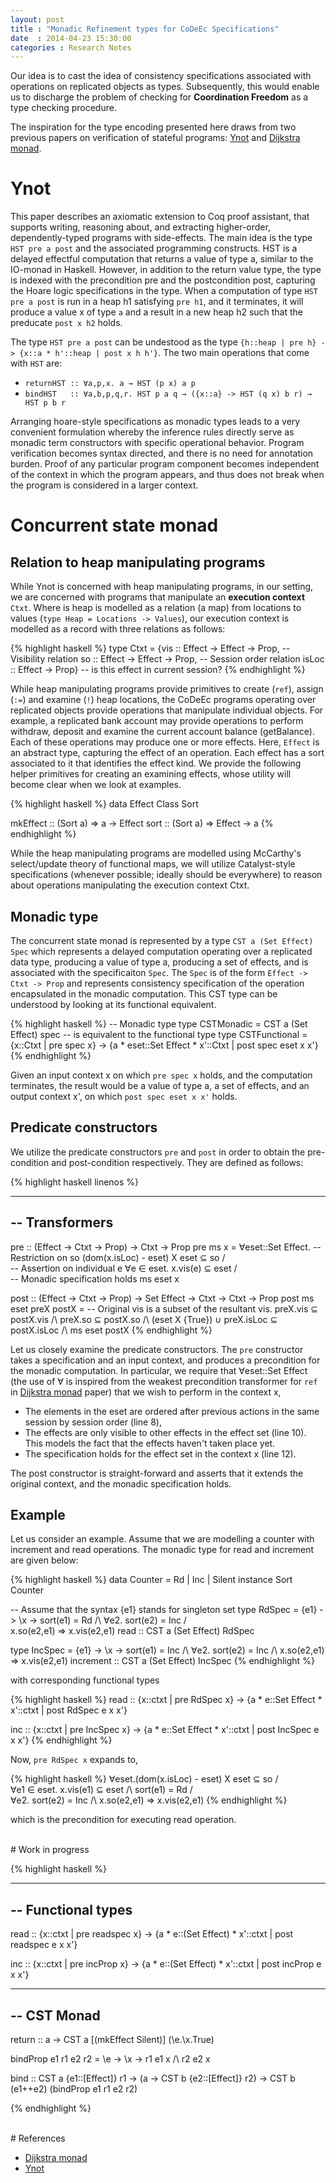 ```yaml
---
layout: post
title : "Monadic Refinement types for CoDeEc Specifications"
date  : 2014-04-23 15:30:00
categories : Research Notes
---
```


Our idea is to cast the idea of consistency specifications associated with
operations on replicated objects as types. Subsequently, this would enable us
to discharge the problem of checking for **Coordination Freedom** as a type
checking procedure.

The inspiration for the type encoding presented here draws from two previous
papers on verification of stateful programs: [Ynot][Ynot] and [Dijkstra
monad][dijkstra].

# Ynot

This paper describes an axiomatic extension to Coq proof assistant, that
supports writing, reasoning about, and extracting higher-order,
dependently-typed programs with side-effects. The main idea is the type `HST
pre a post` and the associated programming constructs. HST is a delayed
effectful computation that returns a value of type a, similar to the IO-monad
in Haskell. However, in addition to the return value type, the type is indexed
with the precondition pre and the postcondition post, capturing the Hoare logic
specifications in the type. When a computation of type `HST pre a post` is run
in a heap h1 satisfying `pre h1`, and it terminates, it will produce a value x
of type `a` and a result in a new heap h2 such that the preducate `post x h2`
holds.

The type `HST pre a post` can be undestood as the type `{h::heap | pre h} ->
{x::a * h'::heap | post x h h'}`. The two main operations that come with `HST`
are:

* `returnHST :: ∀a,p,x. a → HST (p x) a p`
* `bindHST   :: ∀a,b,p,q,r. HST p a q → ({x::a} -> HST (q x) b r) → HST p b r`

Arranging hoare-style specifications as monadic types leads to a very
convenient formulation whereby the inference rules directly serve as monadic
term constructors with specific operational behavior. Program verification
becomes syntax directed, and there is no need for annotation burden. Proof of
any particular program component becomes independent of the context in which
the program appears, and thus does not break when the program is considered in
a larger context.

# Concurrent state monad

## Relation to heap manipulating programs

While Ynot is concerned with heap manipulating programs, in our setting, we are
concerned with programs that manipulate an **execution context** `Ctxt`. Where
is heap is modelled as a relation (a map) from locations to values (`type Heap
= Locations -> Values`), our execution context is modelled as a record with
three relations as follows:

{% highlight haskell %}
type Ctxt = {vis   :: Effect -> Effect -> Prop, -- Visibility relation
			 so    :: Effect -> Effect -> Prop, -- Session order relation
			 isLoc :: Effect -> Prop} -- is this effect in current session?
{% endhighlight %}


While heap manipulating programs provide primitives to create (`ref`), assign
(`:=`) and examine (`!`) heap locations, the CoDeEc programs operating over
replicated objects provide operations that manipulate individual objects. For
example, a replicated bank account may provide operations to perform withdraw,
deposit and examine the current account balance (getBalance). Each of these
operations may produce one or more effects. Here, `Effect` is an abstract type,
capturing the effect of an operation. Each effect has a sort associated to it
that identifies the effect kind. We provide the following helper primitives for
creating an examining effects, whose utility will become clear when we look at
examples.

{% highlight haskell %}
data Effect
Class Sort

mkEffect :: (Sort a) => a -> Effect
sort     :: (Sort a) => Effect -> a
{% endhighlight %}

While the heap manipulating programs are modelled using McCarthy's
select/update theory of functional maps, we will utilize Catalyst-style
specifications (whenever possible; ideally should be everywhere) to reason
about operations manipulating the execution context Ctxt.

## Monadic type

The concurrent state monad is represented by a type `CST a (Set Effect) Spec` which
represents a delayed computation operating over a replicated data type,
producing a value of type a, producing a set of effects, and is associated
with the specificaiton `Spec`. The `Spec` is of the form `Effect -> Ctxt ->
Prop` and represents consistency specification of the operation encapsulated in
the monadic computation. This CST type can be understood by looking at its
functional equivalent.

{% highlight haskell %}
-- Monadic type
type CSTMonadic = CST a (Set Effect) spec
-- is equivalent to the functional type
type CSTFunctional =
  {x::Ctxt | pre spec x} ->
  {a * eset::Set Effect * x'::Ctxt | post spec eset x x'}
{% endhighlight %}

Given an input context x on which `pre spec x` holds, and the computation
terminates, the result would be a value of type a, a set of effects, and an
output context x', on which `post spec eset x x'` holds.

## Predicate constructors

We utilize the predicate constructors `pre` and `post` in order to obtain the
pre-condition and post-condition respectively. They are defined as follows:

{% highlight haskell linenos %}

---------------
-- Transformers
---------------
pre :: (Effect -> Ctxt -> Prop) -> Ctxt -> Prop
pre ms x =
  ∀eset::Set Effect.
	-- Restriction on so
	(dom(x.isLoc) - eset) Χ eset ⊆ so /\
	-- Assertion on individual e
	∀e ∈ eset. x.vis(e) ⊆ eset /\
	-- Monadic specification holds
	ms eset x

post :: (Effect -> Ctxt -> Prop) -> Set Effect -> Ctxt -> Ctxt -> Prop
post ms eset preX postX =
  -- Original vis is a subset of the resultant vis.
  preX.vis ⊆ postX.vis
  /\ preX.so ⊆ postX.so
  /\ (eset Χ {True}) ∪ preX.isLoc ⊆ postX.isLoc
  /\ ms eset postX
{% endhighlight %}

Let us closely examine the predicate constructors. The `pre` constructor takes
a specification and an input context, and produces a precondition for the
monadic computation. In particular, we require that ∀eset::Set Effect (the use
of ∀ is inspired from the weakest precondition transformer for `ref` in
[Dijkstra monad][dijkstra] paper) that we wish to perform in the context x,

* The elements in the eset are ordered after previous actions in the same
  session by session order (line 8),
* The effects are only visible to other effects in the effect set (line 10).
  This models the fact that the effects haven't taken place yet.
* The specification holds for the effect set in the context x (line 12).

The post constructor is straight-forward and asserts that it extends the
original context, and the monadic specification holds.

## Example

Let us consider an example. Assume that we are modelling a counter with
increment and read operations. The monadic type for read and increment are
given below:

{% highlight haskell %}
data Counter = Rd | Inc | Silent
instance Sort Counter

-- Assume that the syntax {e1} stands for singleton set
type RdSpec = \{e1} -> \x -> sort(e1) = Rd /\ ∀e2. sort(e2) = Inc /\
                             x.so(e2,e1) => x.vis(e2,e1)
read :: CST a (Set Effect) RdSpec

type IncSpec = \{e1} -> \x -> sort(e1) = Inc /\ ∀e2. sort(e2) = Inc /\ x.so(e2,e1) =>
							  x.vis(e2,e1)
increment :: CST a (Set Effect) IncSpec
{% endhighlight %}

with corresponding functional types

{% highlight haskell %}
read :: {x::ctxt | pre RdSpec x} ->
		{a * e::Set Effect * x'::ctxt | post RdSpec e x x'}

inc  :: {x::ctxt | pre IncSpec x} ->
		{a * e::Set Effect * x'::ctxt | post IncSpec e x x'}
{% endhighlight %}

Now, `pre RdSpec x` expands to,

{% highlight haskell %}
∀eset.(dom(x.isLoc) - eset) Χ eset ⊆ so /\
	   ∀e1 ∈ eset. x.vis(e1) ⊆ eset /\ sort(e1) = Rd  /\
	   ∀e2. sort(e2) = Inc /\ x.so(e2,e1) => x.vis(e2,e1)
{% endhighlight %}

which is the precondition for executing read operation.

</br>
# Work in progress

{% highlight haskell %}

-------------------
-- Functional types
-------------------

read :: {x::ctxt | pre readspec x} ->
        {a * e::(Set Effect) * x'::ctxt | post readspec e x x'}

inc  :: {x::ctxt | pre incProp x} ->
        {a * e::(Set Effect) * x'::ctxt | post incProp e x x'}


------------
-- CST Monad
------------

return :: a -> CST a [(mkEffect Silent)] (\e.\x.True)

bindProp e1 r1 e2 r2 =
  \e -> \x -> r1 e1 x /\ r2 e2 x

bind :: CST a {e1::[Effect]} r1
     -> (a -> CST b {e2::[Effect]} r2)
	 -> CST b (e1++e2) (bindProp e1 r1 e2 r2)

{% endhighlight %}

</br>
# References

* [Dijkstra monad][dijkstra]
* [Ynot][Ynot]

[dijkstra]: http://research.microsoft.com/en-us/um/people/nswamy/papers/dijkstra-submitted-pldi13.pdf
[Ynot]: http://software.imdea.org/~aleks/papers/ynot/ynot08.pdf
